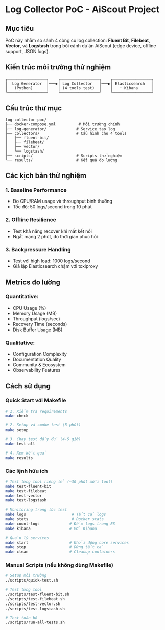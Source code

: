 # Log Collector PoC - AiScout Project

## Mục tiêu

PoC này nhằm so sánh 4 công cụ log collection: **Fluent Bit**, **Filebeat**, **Vector**, và **Logstash** trong bối cảnh dự án AiScout (edge device, offline support, JSON logs).

## Kiến trúc môi trường thử nghiệm

```
┌─────────────────┐    ┌─────────────────┐    ┌─────────────────┐
│  Log Generator  │───▶│ Log Collector   │───▶│ Elasticsearch   │
│   (Python)      │    │ (4 tools test)  │    │   + Kibana      │
└─────────────────┘    └─────────────────┘    └─────────────────┘
```

## Cấu trúc thư mục

```
log-collector-poc/
├── docker-compose.yml          # Môi trường chính
├── log-generator/             # Service tạo log
├── collectors/                # Cấu hình cho 4 tools
│   ├── fluent-bit/
│   ├── filebeat/
│   ├── vector/
│   └── logstash/
├── scripts/                   # Scripts thử nghiệm
└── results/                   # Kết quả đo lường
```

## Các kịch bản thử nghiệm

### 1. Baseline Performance
- Đo CPU/RAM usage và throughput bình thường
- Tốc độ: 50 logs/second trong 10 phút

### 2. Offline Resilience 
- Test khả năng recover khi mất kết nối
- Ngắt mạng 2 phút, đo thời gian phục hồi

### 3. Backpressure Handling
- Test với high load: 1000 logs/second
- Giả lập Elasticsearch chậm với toxiproxy

## Metrics đo lường

### Quantitative:
- CPU Usage (%)
- Memory Usage (MB) 
- Throughput (logs/sec)
- Recovery Time (seconds)
- Disk Buffer Usage (MB)

### Qualitative:
- Configuration Complexity
- Documentation Quality
- Community & Ecosystem
- Observability Features

## Cách sử dụng

### Quick Start với Makefile

```bash
# 1. Kiểm tra requirements
make check

# 2. Setup và smoke test (5 phút)
make setup

# 3. Chạy test đầy đủ (4-5 giờ)
make test-all

# 4. Xem kết quả
make results
```

### Các lệnh hữu ích

```bash
# Test từng tool riêng lẻ (~30 phút mỗi tool)
make test-fluent-bit
make test-filebeat
make test-vector
make test-logstash

# Monitoring trong lúc test
make logs                    # Tất cả logs
make stats                   # Docker stats
make count-logs             # Đếm logs trong ES
make kibana                 # Mở Kibana

# Quản lý services
make start                  # Khởi động core services
make stop                   # Dừng tất cả
make clean                  # Cleanup containers
```

### Manual Scripts (nếu không dùng Makefile)

```bash
# Setup môi trường
./scripts/quick-test.sh

# Test từng tool
./scripts/test-fluent-bit.sh
./scripts/test-filebeat.sh
./scripts/test-vector.sh
./scripts/test-logstash.sh

# Test toàn bộ
./scripts/run-all-tests.sh
```
